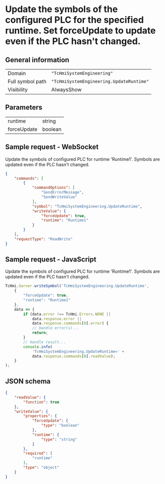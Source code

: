 # Update the symbols of the configured PLC for the specified runtime. Set forceUpdate to update even if the PLC hasn't changed.

## General information

|  |  |
| - | - |
| Domain | `"TcHmiSystemEngineering"` |
| Full symbol path | `"TcHmiSystemEngineering.UpdateRuntime"` |
| Visibility | AlwaysShow |

## Parameters

|  |  |
| - | - |
| runtime | string |
| forceUpdate | boolean |

## Sample request - WebSocket

Update the symbols of configured PLC for runtime 'Runtime1'. Symbols are updated even if the PLC hasn't changed.
```json
{
    "commands": [
        {
            "commandOptions": [
                "SendErrorMessage",
                "SendWriteValue"
            ],
            "symbol": "TcHmiSystemEngineering.UpdateRuntime",
            "writeValue": {
                "forceUpdate": true,
                "runtime": "Runtime1"
            }
        }
    ],
    "requestType": "ReadWrite"
}
```

## Sample request - JavaScript

Update the symbols of configured PLC for runtime 'Runtime1'. Symbols are updated even if the PLC hasn't changed.
```javascript
TcHmi.Server.writeSymbol('TcHmiSystemEngineering.UpdateRuntime',
    {
        "forceUpdate": true,
        "runtime": "Runtime1"
    },
    data => {
        if (data.error !== TcHmi.Errors.NONE ||
            data.response.error ||
            data.response.commands[0].error) {
            // Handle error(s)...
            return;
        }
        // Handle result...
        console.info(
            'TcHmiSystemEngineering.UpdateRuntime=' +
            data.response.commands[0].readValue);
    }
);
```

## JSON schema

```json
{
    "readValue": {
        "function": true
    },
    "writeValue": {
        "properties": {
            "forceUpdate": {
                "type": "boolean"
            },
            "runtime": {
                "type": "string"
            }
        },
        "required": [
            "runtime"
        ],
        "type": "object"
    }
}
```
